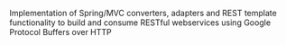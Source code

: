 Implementation of Spring/MVC converters, adapters and REST template functionality to build and consume RESTful webservices using Google Protocol Buffers over HTTP